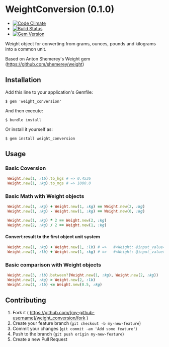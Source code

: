 # WeightConversion (0.1.0)

* [![Code Climate](https://codeclimate.com/github/pzupan/weight_conversion.png)](https://codeclimate.com/github/pzupan/weight_conversion)
* [![Build Status](https://api.travis-ci.org/pzupan/weight_conversion.png)](https://travis-ci.org/shemerey/weight_conversion)
* [![Gem Version](https://badge.fury.io/rb/weight_conversion.png)](http://badge.fury.io/rb/weight_conversion)

Weight object for converting from grams, ounces, pounds and kilograms into a common unit.

Based on Anton Shemerey's Weight gem (https://github.com/shemerey/weight)

## Installation

Add this line to your application's Gemfile:

    $ gem 'weight_conversion'

And then execute:

    $ bundle install

Or install it yourself as:

    $ gem install weight_conversion

## Usage

### Basic Coversion

```ruby
 Weight.new(1, :lb).to_kgs # => 0.4536
 Weight.new(1, :kg).to_mgs # => 1000.0
 ```

### Basic Math with Weight objects

```ruby
 Weight.new(1, :kg) + Weight.new(1, :kg) == Weight.new(2, :kg)
 Weight.new(1, :kg) - Weight.new(1, :kg) == Weight.new(0, :kg)

 Weight.new(1, :kg) * 2 == Weight.new(2, :kg)
 Weight.new(2, :kg) / 2 == Weight.new(1, :kg)
```

#### Convert result to the first object unit system

```ruby
 Weight.new(1, :kg) + Weight.new(1, :lb) # =>   #<Weight: @input_value=1.4536, @input_unit=:kg>
 Weight.new(1, :lb) + Weight.new(1, :kg) # =>   #<Weight: @input_value=3.2046, @input_unit=:lb>
```

### Basic comparison with Weight objects

```ruby
 Weight.new(3, :lb).between?(Weight.new(1, :kg), Weight.new(2, :kg))
 Weight.new(1, :kg) > Weight.new(2, :lb)
 Weight.new(1, :lb) <= Weight.new(0.5, :kg)
```

## Contributing

1. Fork it ( https://github.com/[my-github-username]/weight_conversion/fork )
2. Create your feature branch (`git checkout -b my-new-feature`)
3. Commit your changes (`git commit -am 'Add some feature'`)
4. Push to the branch (`git push origin my-new-feature`)
5. Create a new Pull Request
